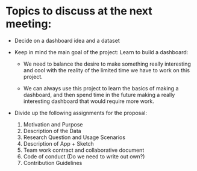 # Topics to discuss at the next meeting:

- Decide on a dashboard idea and a dataset

- Keep in mind the main goal of the project: Learn to build a dashboard:
    - We need to balance the desire to make something really interesting and cool with the reality of the limited time we have to work on this project.
    
    - We can always use this project to learn the basics of making a dashboard, and then spend time in the future making a really interesting dashboard that would require more work. 

- Divide up the following assignments for the proposal:

    1. Motivation and Purpose
    2. Description of the Data
    3. Research Question and Usage Scenarios
    4. Description of App + Sketch
    5. Team work contract and collaborative document
    6. Code of conduct (Do we need to write out own?)
    7. Contribution Guidelines